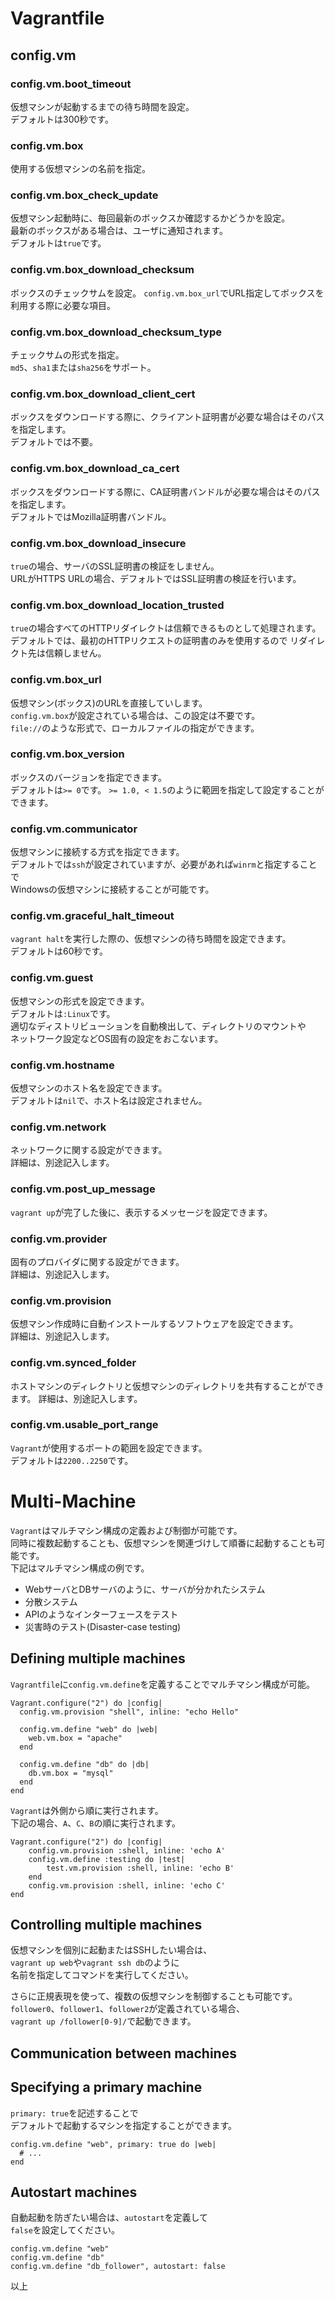 # Vagrantfile

## config.vm

### config.vm.boot_timeout

仮想マシンが起動するまでの待ち時間を設定。  
デフォルトは300秒です。

### config.vm.box

使用する仮想マシンの名前を指定。

### config.vm.box_check_update

仮想マシン起動時に、毎回最新のボックスか確認するかどうかを設定。  
最新のボックスがある場合は、ユーザに通知されます。  
デフォルトは`true`です。

### config.vm.box_download_checksum

ボックスのチェックサムを設定。
`config.vm.box_url`でURL指定してボックスを利用する際に必要な項目。

### config.vm.box_download_checksum_type

チェックサムの形式を指定。  
`md5`、`sha1`または`sha256`をサポート。

### config.vm.box_download_client_cert

ボックスをダウンロードする際に、クライアント証明書が必要な場合はそのパスを指定します。  
デフォルトでは不要。

### config.vm.box_download_ca_cert

ボックスをダウンロードする際に、CA証明書バンドルが必要な場合はそのパスを指定します。  
デフォルトではMozilla証明書バンドル。

### config.vm.box_download_insecure

`true`の場合、サーバのSSL証明書の検証をしません。  
URLがHTTPS URLの場合、デフォルトではSSL証明書の検証を行います。

### config.vm.box_download_location_trusted

`true`の場合すべてのHTTPリダイレクトは信頼できるものとして処理されます。  
デフォルトでは、最初のHTTPリクエストの証明書のみを使用するので
リダイレクト先は信頼しません。

### config.vm.box_url

仮想マシン(ボックス)のURLを直接していします。  
`config.vm.box`が設定されている場合は、この設定は不要です。  
`file://`のような形式で、ローカルファイルの指定ができます。

### config.vm.box_version

ボックスのバージョンを指定できます。  
デフォルトは`>= 0`です。
`>= 1.0, < 1.5`のように範囲を指定して設定することができます。

### config.vm.communicator

仮想マシンに接続する方式を指定できます。  
デフォルトでは`ssh`が設定されていますが、必要があれば`winrm`と指定することで  
Windowsの仮想マシンに接続することが可能です。

### config.vm.graceful_halt_timeout

`vagrant halt`を実行した際の、仮想マシンの待ち時間を設定できます。  
デフォルトは60秒です。

### config.vm.guest

仮想マシンの形式を設定できます。  
デフォルトは`:Linux`です。  
適切なディストリビューションを自動検出して、ディレクトリのマウントや  
ネットワーク設定などOS固有の設定をおこないます。

### config.vm.hostname

仮想マシンのホスト名を設定できます。  
デフォルトは`nil`で、ホスト名は設定されません。

### config.vm.network

ネットワークに関する設定ができます。  
詳細は、別途記入します。

### config.vm.post_up_message

`vagrant up`が完了した後に、表示するメッセージを設定できます。

### config.vm.provider

固有のプロバイダに関する設定ができます。  
詳細は、別途記入します。

### config.vm.provision

仮想マシン作成時に自動インストールするソフトウェアを設定できます。  
詳細は、別途記入します。

### config.vm.synced_folder

ホストマシンのディレクトリと仮想マシンのディレクトリを共有することができます。
詳細は、別途記入します。

### config.vm.usable_port_range

`Vagrant`が使用するポートの範囲を設定できます。  
デフォルトは`2200..2250`です。

# Multi-Machine

`Vagrant`はマルチマシン構成の定義および制御が可能です。  
同時に複数起動することも、仮想マシンを関連づけして順番に起動することも可能です。  
下記はマルチマシン構成の例です。

* WebサーバとDBサーバのように、サーバが分かれたシステム
* 分散システム
* APIのようなインターフェースをテスト
* 災害時のテスト(Disaster-case testing)

## Defining multiple machines

`Vagrantfile`に`config.vm.define`を定義することでマルチマシン構成が可能。

```
Vagrant.configure("2") do |config|
  config.vm.provision "shell", inline: "echo Hello"

  config.vm.define "web" do |web|
    web.vm.box = "apache"
  end

  config.vm.define "db" do |db|
    db.vm.box = "mysql"
  end
end
```

`Vagrant`は外側から順に実行されます。  
下記の場合、`A`、`C`、`B`の順に実行されます。

```
Vagrant.configure("2") do |config|
    config.vm.provision :shell, inline: 'echo A'
    config.vm.define :testing do |test|
        test.vm.provision :shell, inline: 'echo B'
    end
    config.vm.provision :shell, inline: 'echo C'
end
```

## Controlling multiple machines

仮想マシンを個別に起動またはSSHしたい場合は、  
`vagrant up web`や`vagrant ssh db`のように  
名前を指定してコマンドを実行してください。

さらに正規表現を使って、複数の仮想マシンを制御することも可能です。  
`follower0`、`follower1`、`follower2`が定義されている場合、  
`vagrant up /follower[0-9]/`で起動できます。

## Communication between machines

## Specifying a primary machine

`primary: true`を記述することで  
デフォルトで起動するマシンを指定することができます。

```
config.vm.define "web", primary: true do |web|
  # ...
end
```

## Autostart machines

自動起動を防ぎたい場合は、`autostart`を定義して  
`false`を設定してください。

```
config.vm.define "web"
config.vm.define "db"
config.vm.define "db_follower", autostart: false
```

以上
